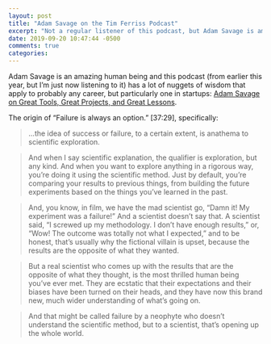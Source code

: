 ```yaml
---
layout: post
title: "Adam Savage on the Tim Ferriss Podcast"
excerpt: "Not a regular listener of this podcast, but Adam Savage is amazing"
date: 2019-09-20 10:47:44 -0500
comments: true
categories: 
---
```


Adam Savage is an amazing human being and this podcast (from earlier this year, but I’m just now listening to it) has a lot of nuggets of wisdom that apply to probably any career, but particularly one in startups: [Adam Savage on Great Tools, Great Projects, and Great Lessons](https://tim.blog/2019/04/30/adam-savage/).

The origin of “Failure is always an option.” [37:29], specifically:

>...the idea of success or failure, to a certain extent, is anathema to scientific exploration.

>And when I say scientific explanation, the qualifier is exploration, but any kind. And when you want to explore anything in a rigorous way, you’re doing it using the scientific method. Just by default, you’re comparing your results to previous things, from building the future experiments based on the things you’ve learned in the past.

>And, you know, in film, we have the mad scientist go, “Damn it! My experiment was a failure!” And a scientist doesn’t say that. A scientist said, “I screwed up my methodology. I don’t have enough results,” or, “Wow! The outcome was totally not what I expected,” and to be honest, that’s usually why the fictional villain is upset, because the results are the opposite of what they wanted.

>But a real scientist who comes up with the results that are the opposite of what they thought, is the most thrilled human being you’ve ever met. They are ecstatic that their expectations and their biases have been turned on their heads, and they have now this brand new, much wider understanding of what’s going on.

>And that might be called failure by a neophyte who doesn’t understand the scientific method, but to a scientist, that’s opening up the whole world.
